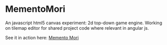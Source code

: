 MementoMori
===========

An javascript html5 canvas experiment: 2d top-down game engine.  Working on tilemap editor for shared project code where relevant in angular js.

See it in action here: [Memento Mori](http://josephjaniga.github.io/MementoMori/)
